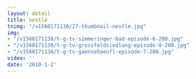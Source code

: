 ```yaml
---
layout: detail
title: nestlé
tnimg: "/v1560171130/27-thumbnail-nestle.jpg"
img:
- "/v1560171138/t-g-tv-simmeringer-bad-episode-6-200.jpg"
- "/v1560171138/t-g-tv-grossfeldsiedlung-episode-8-200.jpg"
- "/v1560171138/t-g-tv-gaensehaeufl-episode-7-200.jpg"
video: ''
date: '2010-1-2'
---
```

